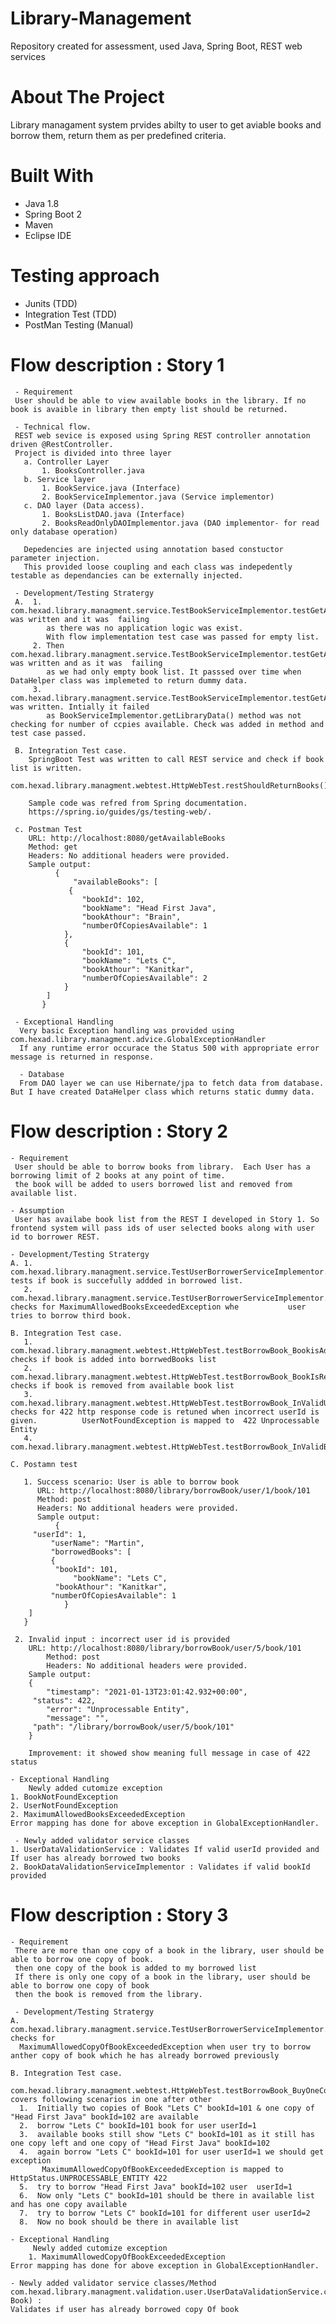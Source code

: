 # Library-Management
Repository created for assessment, used Java, Spring Boot, REST web services

# About The Project
Library managament system prvides abilty to user to get aviable books and borrow them, return them as per predefined criteria.

# Built With
- Java 1.8 
- Spring Boot 2
- Maven
- Eclipse IDE

# Testing approach
- Junits (TDD)
- Integration Test (TDD)
- PostMan Testing (Manual)

# Flow description : Story 1
     - Requirement
     User should be able to view available books in the library. If no book is avaible in library then empty list should be returned.
     
     - Technical flow.
     REST web sevice is exposed using Spring REST controller annotation driven @RestController. 
     Project is divided into three layer 
       a. Controller Layer
           1. BooksController.java 
       b. Service layer
           1. BookService.java (Interface)
           2. BookServiceImplementor.java (Service implementor)
       c. DAO layer (Data access). 
           1. BooksListDAO.java (Interface)
           2. BooksReadOnlyDAOImplementor.java (DAO implementor- for read only database operation)
       
       Depedencies are injected using annotation based constuctor parameter injection. 
       This provided loose coupling and each class was indepedently testable as dependancies can be externally injected. 
       
     - Development/Testing Stratergy 
     A.  1. com.hexad.library.managment.service.TestBookServiceImplementor.testGetAvailableBooks_NoBooksAvailableCondition() was written and it was  failing 
            as there was no application logic was exist.
            With flow implementation test case was passed for empty list.
         2. Then com.hexad.library.managment.service.TestBookServiceImplementor.testGetAvailableBooks_booksAvailableCondition() was written and as it was  failing 
            as we had only empty book list. It passsed over time when DataHelper class was implemeted to return dummy data.
		 3. com.hexad.library.managment.service.TestBookServiceImplementor.testGetAvailableBooks_booksAvailableCondition_ForZeroCopies() was written. Intially it failed
		    as BookServiceImplementor.getLibraryData() method was not checking for number of ccpies available. Check was added in method and test case passed.
        
     B. Integration Test case.
        SpringBoot Test was written to call REST service and check if book list is written. 
        com.hexad.library.managment.webtest.HttpWebTest.restShouldReturnBooks()
        
        Sample code was refred from Spring documentation.
        https://spring.io/guides/gs/testing-web/.
        
     c. Postman Test
        URL: http://localhost:8080/getAvailableBooks
        Method: get
        Headers: No additional headers were provided. 
        Sample output: 
              {
                  "availableBooks": [
                 {
                    "bookId": 102,
                    "bookName": "Head First Java",
                    "bookAthour": "Brain",
                    "numberOfCopiesAvailable": 1
                },
                {
                    "bookId": 101,
                    "bookName": "Lets C",
                    "bookAthour": "Kanitkar",
                    "numberOfCopiesAvailable": 2
                }
            ]
           }
           
     - Exceptional Handling
      Very basic Exception handling was provided using com.hexad.library.managment.advice.GlobalExceptionHandler
      If any runtime error occurace the Status 500 with appropriate error message is returned in response. 
      
      - Database 
      From DAO layer we can use Hibernate/jpa to fetch data from database. But I have created DataHelper class which returns static dummy data. 
	  
# Flow description : Story 2
    - Requirement
     User should be able to borrow books from library.  Each User has a borrowing limit of 2 books at any point of time. 
     the book will be added to users borrowed list and removed from available list. 

    - Assumption
     User has availabe book list from the REST I developed in Story 1. So frontend system will pass ids of user selected books along with user id to borrower REST. 
      
    - Development/Testing Stratergy 
    A. 1. com.hexad.library.managment.service.TestUserBorrowerServiceImplementor.testBorrowBook_BoookIsSuccefullyBorrowed() tests if book is succefully addded in borrowed list.
       2. com.hexad.library.managment.service.TestUserBorrowerServiceImplementor.testBorrowBook_UserTriedBorrowingThirdBook() checks for MaximumAllowedBooksExceededException whe           user tries to borrow third book. 
     
    B. Integration Test case.
       1. com.hexad.library.managment.webtest.HttpWebTest.testBorrowBook_BookisAddedInBorrowerList() checks if book is added into borrwedBooks list
       2. com.hexad.library.managment.webtest.HttpWebTest.testBorrowBook_BookIsRemovedFromLibrary() checks if book is removed from available book list
       3. com.hexad.library.managment.webtest.HttpWebTest.testBorrowBook_InValidUserIdProvided() checks for 422 http response code is retuned when incorrect userId is given.   	   UserNotFoundException is mapped to  422 Unprocessable Entity
       4. com.hexad.library.managment.webtest.HttpWebTest.testBorrowBook_InValidBookIdProvided() 
    
    C. Postamn test
       
       1. Success scenario: User is able to borrow book
          URL: http://localhost:8080/library/borrowBook/user/1/book/101
          Method: post
          Headers: No additional headers were provided. 
          Sample output: 
              {
   		 "userId": 1,
    		 "userName": "Martin",
    		 "borrowedBooks": [
       		 {
           	  "bookId": 101,
            	  "bookName": "Lets C",
           	  "bookAthour": "Kanitkar",
           	 "numberOfCopiesAvailable": 1
    		    }
   		]
	   }
   
 	 2. Invalid input : incorrect user id is provided
	    URL: http://localhost:8080/library/borrowBook/user/5/book/101
      	    Method: post
            Headers: No additional headers were provided.
	    Sample output:    
	    {
    		"timestamp": "2021-01-13T23:01:42.932+00:00",
   		 "status": 422,
    		"error": "Unprocessable Entity",
    		"message": "",
   		 "path": "/library/borrowBook/user/5/book/101"
	    }
	    
	    Improvement: it showed show meaning full message in case of 422 status
	    
    - Exceptional Handling
        Newly added cutomize exception
	1. BookNotFoundException
	2. UserNotFoundException
	2. MaximumAllowedBooksExceededException
	Error mapping has done for above exception in GlobalExceptionHandler.
	
     - Newly added validator service classes
	1. UserDataValidationService : Validates If valid userId provided and If user has already borrowed two books
	2. BookDataValidationServiceImplementor : Validates if valid bookId provided
	
	
# Flow description : Story 3
    - Requirement
     There are more than one copy of a book in the library, user should be able to borrow one copy of book.
     then one copy of the book is added to my borrowed list
     If there is only one copy of a book in the library, user should be able to borrow one copy of book
     then the book is removed from the library. 
     
     - Development/Testing Stratergy 
    A. com.hexad.library.managment.service.TestUserBorrowerServiceImplementor.testBorrowBook_UserTriedBorrowAnotherCopyOfBook() checks for    		
      MaximumAllowedCopyOfBookExceededException when user try to borrow anther copy of book which he has already borrowed previously
      
    B. Integration Test case.
      com.hexad.library.managment.webtest.HttpWebTest.testBorrowBook_BuyOneCopyOfBook() covers following scenarios in one after other
      1.  Initially two copies of Book "Lets C" bookId=101 & one copy of "Head First Java" bookId=102 are available
      2.  borrow "Lets C" bookId=101 book for user userId=1
      3.  available books still show "Lets C" bookId=101 as it still has one copy left and one copy of "Head First Java" bookId=102
      4.  again borrow "Lets C" bookId=101 for user userId=1 we should get exception
           MaximumAllowedCopyOfBookExceededException is mapped to HttpStatus.UNPROCESSABLE_ENTITY 422
      5.  try to borrow "Head First Java" bookId=102 user  userId=1
      6.  Now only "Lets C" bookId=101 should be there in available list and has one copy available
      7.  try to borrow "Lets C" bookId=101 for different user userId=2
      8.  Now no book should be there in available list
      
    - Exceptional Handling
         Newly added cutomize exception 
        1. MaximumAllowedCopyOfBookExceededException
	Error mapping has done for above exception in GlobalExceptionHandler.
	
    - Newly added validator service classes/Method
    com.hexad.library.managment.validation.user.UserDataValidationService.checkIfUserHasAlreadyBorrowedCopyOfBook(int, Book) : 
    Validates if user has already borrowed copy Of book
        
        
        
     
     
     
  
